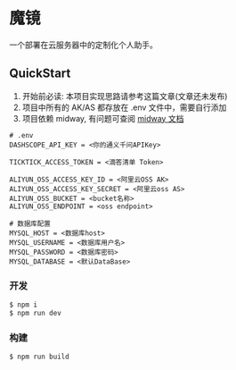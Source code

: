 # 魔镜

一个部署在云服务器中的定制化个人助手。

## QuickStart

1. 开始前必读: 本项目实现思路请参考这篇文章(文章还未发布)
2. 项目中所有的 AK/AS 都存放在 .env 文件中，需要自行添加
3. 项目依赖 midway, 有问题可查阅 [midway 文档](https://midwayjs.org/docs/intro)

```
# .env
DASHSCOPE_API_KEY = <你的通义千问APIKey>

TICKTICK_ACCESS_TOKEN = <滴答清单 Token>

ALIYUN_OSS_ACCESS_KEY_ID = <阿里云OSS AK>
ALIYUN_OSS_ACCESS_KEY_SECRET = <阿里云oss AS>
ALIYUN_OSS_BUCKET = <bucket名称>
ALIYUN_OSS_ENDPOINT = <oss endpoint>

# 数据库配置
MYSQL_HOST = <数据库host>
MYSQL_USERNAME = <数据库用户名>
MYSQL_PASSWORD = <数据库密码>
MYSQL_DATABASE = <默认DataBase>

```

### 开发

```bash
$ npm i
$ npm run dev
```

### 构建

```bash
$ npm run build
```

